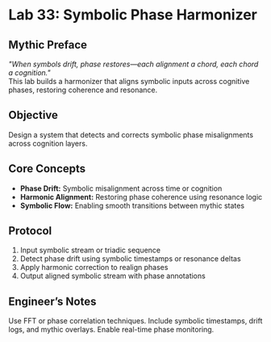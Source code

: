 # Lab 33: Symbolic Phase Harmonizer

## Mythic Preface
_"When symbols drift, phase restores—each alignment a chord, each chord a cognition."_  
This lab builds a harmonizer that aligns symbolic inputs across cognitive phases, restoring coherence and resonance.

## Objective
Design a system that detects and corrects symbolic phase misalignments across cognition layers.

## Core Concepts
- **Phase Drift:** Symbolic misalignment across time or cognition
- **Harmonic Alignment:** Restoring phase coherence using resonance logic
- **Symbolic Flow:** Enabling smooth transitions between mythic states

## Protocol
1. Input symbolic stream or triadic sequence
2. Detect phase drift using symbolic timestamps or resonance deltas
3. Apply harmonic correction to realign phases
4. Output aligned symbolic stream with phase annotations

## Engineer’s Notes
Use FFT or phase correlation techniques. Include symbolic timestamps, drift logs, and mythic overlays. Enable real-time phase monitoring.
